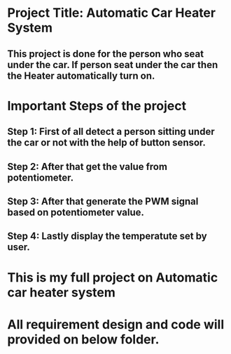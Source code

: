 # Project Title: Automatic Car Heater System
## This project is done for the person who seat under the car. If person seat under the car then the Heater automatically turn on.
#

# Important Steps of the project
## Step 1: First of all detect a person sitting under the car or not with the help of button sensor.
## Step 2: After that get the value from potentiometer.
## Step 3: After that generate the PWM signal based on potentiometer value.
## Step 4: Lastly display the temperatute set by user.
#



#  This is my full project on Automatic car heater system 
#  All requirement design and code will provided on below folder.
